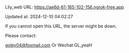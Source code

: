 Lily_web URL: https://ae6d-61-165-102-156.ngrok-free.app

Updated at: 2024-12-10 04:02:27

If you cannot open this URL, the server might be down.

Please contact: 

goley04@foxmail.com Or Wechat:GL_yeaH